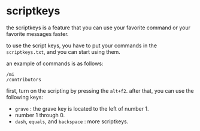 # scriptkeys

the scriptkeys is a feature that you can use your favorite command or your favorite messages faster.

to use the script keys, you have to put your commands in the `scriptkeys.txt`, and you can start using them.

an example of commands is as follows:

```
/mi
/contributors
```


first, turn on the scripting by pressing the `alt+f2`. after that, you can use the following keys:

* `grave` : the grave key is located to the left of number 1.
* number 1 through 0.
* `dash`, `equals`, and `backspace` : more scriptkeys.
